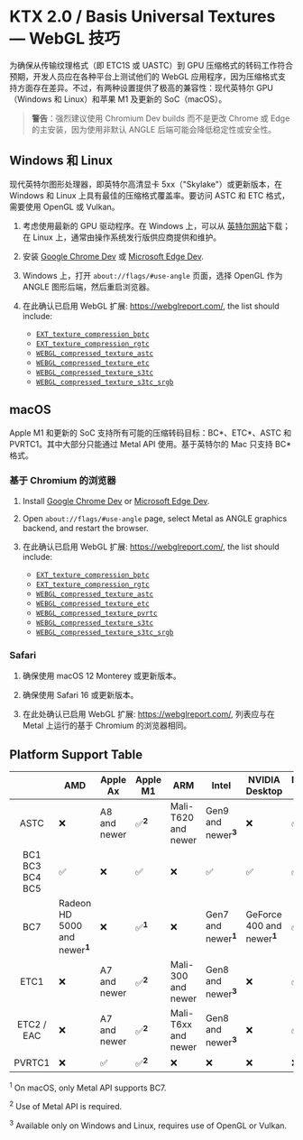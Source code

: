 # KTX 2.0 / Basis Universal Textures — WebGL 技巧

为确保从传输纹理格式（即 ETC1S 或 UASTC）到 GPU 压缩格式的转码工作符合预期，开发人员应在各种平台上测试他们的 WebGL 应用程序，因为压缩格式支持方面存在差异。不过，有两种设置提供了极高的兼容性：现代英特尔 GPU（Windows 和 Linux）和苹果 M1 及更新的 SoC（macOS）。

> **警告**：强烈建议使用 Chromium Dev builds 而不是更改 Chrome 或 Edge 的主安装，因为使用非默认 ANGLE 后端可能会降低稳定性或安全性。

## Windows 和 Linux

现代英特尔图形处理器，即英特尔高清显卡 5xx（"Skylake"）或更新版本，在 Windows 和 Linux 上具有最佳的压缩格式覆盖率。要访问 ASTC 和 ETC 格式，需要使用 OpenGL 或 Vulkan。

1. 考虑使用最新的 GPU 驱动程序。在 Windows 上，可以从 [英特尔网站](https://downloadcenter.intel.com/)下载；在 Linux 上，通常由操作系统发行版供应商提供和维护。

2. 安装 [Google Chrome Dev](https://www.google.com/chrome/dev/) 或 [Microsoft Edge Dev](https://www.microsoftedgeinsider.com/en-us/download/).

3.  Windows 上，打开 `about://flags/#use-angle` 页面，选择 OpenGL 作为 ANGLE 图形后端，然后重启浏览器。

4. 在此确认已启用 WebGL 扩展: https://webglreport.com/, the list should include:
   - [`EXT_texture_compression_bptc`](https://www.khronos.org/registry/webgl/extensions/EXT_texture_compression_bptc)
   - [`EXT_texture_compression_rgtc`](https://www.khronos.org/registry/webgl/extensions/EXT_texture_compression_rgtc)
   - [`WEBGL_compressed_texture_astc`](https://www.khronos.org/registry/webgl/extensions/WEBGL_compressed_texture_astc)
   - [`WEBGL_compressed_texture_etc`](https://www.khronos.org/registry/webgl/extensions/WEBGL_compressed_texture_etc)
   - [`WEBGL_compressed_texture_s3tc`](https://www.khronos.org/registry/webgl/extensions/WEBGL_compressed_texture_s3tc)
   - [`WEBGL_compressed_texture_s3tc_srgb`](https://www.khronos.org/registry/webgl/extensions/WEBGL_compressed_texture_s3tc_srgb)

## macOS

Apple M1 和更新的 SoC 支持所有可能的压缩转码目标：BC*、ETC*、ASTC 和 PVRTC1。其中大部分只能通过 Metal API 使用。基于英特尔的 Mac 只支持 BC* 格式。

### 基于 Chromium 的浏览器

1. Install [Google Chrome Dev](https://www.google.com/chrome/dev/) or [Microsoft Edge Dev](https://www.microsoftedgeinsider.com/en-us/download/).

2. Open `about://flags/#use-angle` page, select Metal as ANGLE graphics backend, and restart the browser.

3. 在此确认已启用 WebGL 扩展: https://webglreport.com/, the list should include:
   - [`EXT_texture_compression_bptc`](https://www.khronos.org/registry/webgl/extensions/EXT_texture_compression_bptc)
   - [`EXT_texture_compression_rgtc`](https://www.khronos.org/registry/webgl/extensions/EXT_texture_compression_rgtc)
   - [`WEBGL_compressed_texture_astc`](https://www.khronos.org/registry/webgl/extensions/WEBGL_compressed_texture_astc)
   - [`WEBGL_compressed_texture_etc`](https://www.khronos.org/registry/webgl/extensions/WEBGL_compressed_texture_etc)
   - [`WEBGL_compressed_texture_pvrtc`](https://www.khronos.org/registry/webgl/extensions/WEBGL_compressed_texture_pvrtc)
   - [`WEBGL_compressed_texture_s3tc`](https://www.khronos.org/registry/webgl/extensions/WEBGL_compressed_texture_s3tc)
   - [`WEBGL_compressed_texture_s3tc_srgb`](https://www.khronos.org/registry/webgl/extensions/WEBGL_compressed_texture_s3tc_srgb)

### Safari

1. 确保使用 macOS 12 Monterey 或更新版本。

2. 确保使用 Safari 16 或更新版本。

3. 在此处确认已启用 WebGL 扩展: https://webglreport.com/, 列表应与在 Metal 上运行的基于 Chromium 的浏览器相同。

## Platform Support Table

|                          | AMD                                         | Apple Ax     | Apple M1             | ARM                 | Intel                             | NVIDIA Desktop                           | NVIDIA Tegra | Qualcomm             |
|:------------------------:|---------------------------------------------|--------------|----------------------|---------------------|-----------------------------------|------------------------------------------|--------------|----------------------|
|           ASTC           | ❌                                           | A8 and newer | ✅<sup><b>2</b></sup> | Mali-T620 and newer | Gen9 and newer<sup><b>3</b></sup> | ❌                                        | ✅            | Adreno 3xx and newer |
| BC1<br>BC3<br>BC4<br>BC5 | ✅                                           | ❌            | ✅                    | ❌                   | ✅                                 | ✅                                        | ✅            | ❌                    |
|            BC7           | Radeon HD 5000 and newer<sup><b>1</b></sup> | ❌            | ✅<sup><b>1</b></sup> | ❌                   | Gen7 and newer<sup><b>1</b></sup> | GeForce 400 and newer<sup><b>1</b></sup> | ✅            | ❌                    |
|           ETC1           | ❌                                           | A7 and newer | ✅<sup><b>2</b></sup> | Mali-300 and newer  | Gen8 and newer<sup><b>3</b></sup> | ❌                                        | ✅            | Adreno 2xx and newer |
|        ETC2 / EAC        | ❌                                           | A7 and newer | ✅<sup><b>2</b></sup> | Mali-T6xx and newer | Gen8 and newer<sup><b>3</b></sup> | ❌                                        | ✅            | Adreno 3xx and newer |
|          PVRTC1          | ❌                                           | ✅            | ✅<sup><b>2</b></sup> | ❌                   | ❌                                 | ❌                                        | ❌            | ❌                    |

<p><sup>1</sup> On macOS, only Metal API supports BC7.</p>
<p><sup>2</sup> Use of Metal API is required.</p>
<p><sup>3</sup> Available only on Windows and Linux, requires use of OpenGL or Vulkan.</p>
